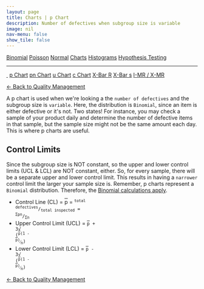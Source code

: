 ```yaml
---
layout: page
title: Charts | p Chart
description: Number of defectives when subgroup size is variable
image: nil
nav-menu: false
show_tile: false
---
```


<a href="../binomial.html" class="button small">Binomial</a>
<a href="../poisson.html" class="button small">Poisson</a>
<a href="../normal" class="button small">Normal</a>
<a href="./" class="button special small">Charts</a>
<a href="../histograms.html" class="button small">Histograms</a>
<a href="../hypothesis-testing.html" class="button small">Hypothesis Testing</a>

<hr />

<a href="./" style="border-bottom: none;"><i class="icon fa-home">&nbsp;</i></a>
<a href="p.html" class="button special small">p Chart</a>
<a href="pn.html" class="button small">pn Chart</a>
<a href="u.html" class="button small">u Chart</a>
<a href="c.html" class="button small">c Chart</a>
<a href="xbar-r.html" class="button small">X-Bar R</a>
<a href="xbar-s.html" class="button small">X-Bar s</a>
<a href="i-mr_x-mr.html" class="button small">I-MR / X-MR</a>

<a href="/quality-management">&#x2190; Back to Quality Management</a>

A p chart is used when we're looking a the `number of defectives` and the subgroup size is `variable`.  Here, the distribution is `Binomial`, since an item is either defective or it's not.  Two states!  For instance, you may check a sample of your product daily and determine the number of defective items in that sample, but the sample size might not be the same amount each day.  This is where p charts are useful.

## Control Limits

Since the subgroup size is NOT constant, so the upper and lower control limits (UCL & LCL) are NOT constant, either.  So, for every sample, there will be a separate upper and lower control limit.  This results in having a `narrower` control limit the larger your sample size is.  Remember, p charts represent a `Binomial` distribution.  Therefore, the <a href="../binomial.html">Binomial calculations apply</a>.

* Control Line (CL) = <span style="text-decoration: overline;">p</span> = <code><sup>total defectives</sup>/<sub>total inspected</sub> = <sup>&Sigma;pn</sup>/<sub>&Sigma;n</sub></code>
* Upper Control Limit (UCL) = <code><span style="text-decoration: overline;">p</span> + 3&radic;<span style="text-decoration: overline;"> </span>(<sup><span style="text-decoration: overline;">p</span>(1 - <span style="text-decoration: overline;">p</span>)</sup>&frasl;<sub>n</sub>)</code>
* Lower Control Limit (LCL) = <code><span style="text-decoration: overline;">p</span> - 3&radic;<span style="text-decoration: overline;"> </span>(<sup><span style="text-decoration: overline;">p</span>(1 - <span style="text-decoration: overline;">p</span>)</sup>&frasl;<sub>n</sub>)</code>


<a href="/quality-management">&#x2190; Back to Quality Management</a>